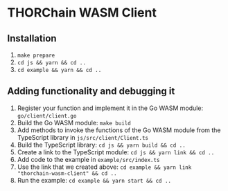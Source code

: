 # THORChain WASM Client

## Installation

1. `make prepare`
2. `cd js && yarn && cd ..`
3. `cd example && yarn && cd ..`

## Adding functionality and debugging it

1. Register your function and implement it in the Go WASM module: `go/client/client.go`
2. Build the Go WASM module: `make build`
3. Add methods to invoke the functions of the Go WASM module from the TypeScript library in `js/src/client/Client.ts`
4. Build the TypeScript library: `cd js && yarn build && cd ..`
5. Create a link to the TypeScript module: `cd js && yarn link && cd ..`
6. Add code to the example in `example/src/index.ts`
7. Use the link that we created above: `cd example && yarn link "thorchain-wasm-client" && cd ..`
8. Run the example: `cd example && yarn start && cd ..`

